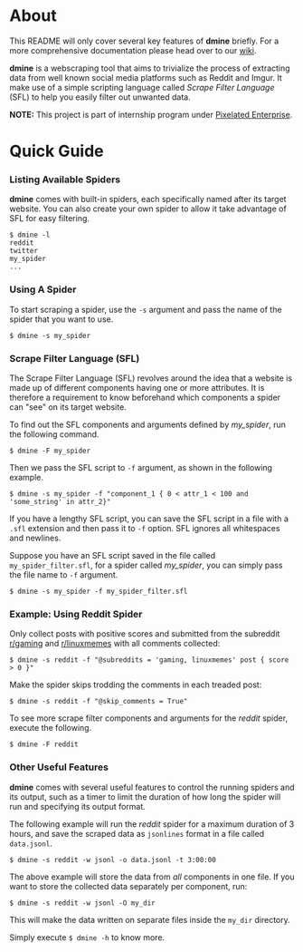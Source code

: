 # About

This README will only cover several key features of **dmine** briefly. For a
more comprehensive documentation please head over to our
[wiki](https://github.com/amirulmenjeni/dmine/wiki).

**dmine** is a webscraping tool that aims to trivialize the process of
extracting data from well known social media platforms such as Reddit and Imgur.
It make use of a simple scripting language called *Scrape Filter Language* (SFL)
to help you easily filter out unwanted data.


**NOTE:** This project is part of internship program under [Pixelated
Enterprise](http://www.pixelated.asia).


# Quick Guide

### Listing Available Spiders

**dmine** comes with built-in spiders, each specifically named after its target
website. You can also create your own spider to allow it take advantage of SFL
for easy filtering.

```
$ dmine -l
reddit 
twitter
my_spider
...  
```

### Using A Spider

To start scraping a spider, use the `-s` argument and pass the name of the
spider that you want to use.

``` $ dmine -s my_spider ```

### Scrape Filter Language (SFL)

The Scrape Filter Language (SFL) revolves around the idea that a website is made
up of different components having one or more attributes. It is therefore a
requirement to know beforehand which components a spider can "see" on its target
website.

To find out the SFL components and arguments defined by *my_spider*, run the
following command.

``` $ dmine -F my_spider ```

Then we pass the SFL script to `-f` argument, as shown in the following example.

``` 
$ dmine -s my_spider -f "component_1 { 0 < attr_1 < 100 and 'some_string' in attr_2}" 
```

If you have a lengthy SFL script, you can save the SFL script in a file with a
`.sfl` extension and then pass it to `-f` option. SFL ignores all whitespaces
and newlines.

Suppose you have an SFL script saved in the file called `my_spider_filter.sfl`,
for a spider called *my_spider*, you can simply pass the file name to `-f`
argument.

``` $ dmine -s my_spider -f my_spider_filter.sfl ```

### Example: Using Reddit Spider

Only collect posts with positive scores and submitted from the subreddit
[r/gaming](https://www.reddit.com/r/gaming) and
[r/linuxmemes](https://www.reddit.com/r/linuxmemes) with all comments collected:

``` 
$ dmine -s reddit -f "@subreddits = 'gaming, linuxmemes' post { score > 0 }"
```

Make the spider skips trodding the comments in each treaded post:

``` $ dmine -s reddit -f "@skip_comments = True" ```

To see more scrape filter components and arguments for the *reddit* spider,
execute the following.

``` $ dmine -F reddit ```

### Other Useful Features

**dmine** comes with several useful features to control the running spiders and
its output, such as a timer to limit the duration of how long the spider will
run and specifying its output format.

The following example will run the *reddit* spider for a maximum duration of 3
hours, and save the scraped data as `jsonlines` format in a file called
`data.jsonl`.

``` $ dmine -s reddit -w jsonl -o data.jsonl -t 3:00:00 ```

The above example will store the data from *all* components in one file. If you
want to store the collected data separately per component, run:

``` $ dmine -s reddit -w jsonl -O my_dir ```

This will make the data written on separate files inside the `my_dir` directory.

Simply execute `$ dmine -h` to know more.

